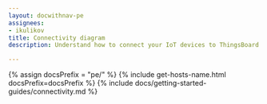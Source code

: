 ```yaml
---
layout: docwithnav-pe
assignees:
- ikulikov
title: Connectivity diagram
description: Understand how to connect your IoT devices to ThingsBoard

---
```


{% assign docsPrefix = "pe/" %}
{% include get-hosts-name.html docsPrefix=docsPrefix %}
{% include docs/getting-started-guides/connectivity.md %}